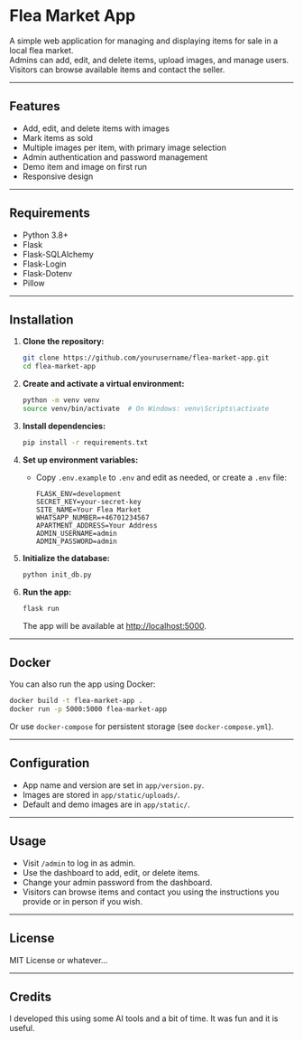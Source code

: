 # Flea Market App

A simple web application for managing and displaying items for sale in a local flea market.  
Admins can add, edit, and delete items, upload images, and manage users.  
Visitors can browse available items and contact the seller.

---

## Features

- Add, edit, and delete items with images
- Mark items as sold
- Multiple images per item, with primary image selection
- Admin authentication and password management
- Demo item and image on first run
- Responsive design

---

## Requirements

- Python 3.8+
- Flask
- Flask-SQLAlchemy
- Flask-Login
- Flask-Dotenv
- Pillow

---

## Installation

1. **Clone the repository:**
   ```sh
   git clone https://github.com/yourusername/flea-market-app.git
   cd flea-market-app
   ```

2. **Create and activate a virtual environment:**
   ```sh
   python -m venv venv
   source venv/bin/activate  # On Windows: venv\Scripts\activate
   ```

3. **Install dependencies:**
   ```sh
   pip install -r requirements.txt
   ```

4. **Set up environment variables:**
   - Copy `.env.example` to `.env` and edit as needed, or create a `.env` file:
     ```
     FLASK_ENV=development
     SECRET_KEY=your-secret-key
     SITE_NAME=Your Flea Market
     WHATSAPP_NUMBER=+46701234567
     APARTMENT_ADDRESS=Your Address
     ADMIN_USERNAME=admin
     ADMIN_PASSWORD=admin
     ```

5. **Initialize the database:**
   ```sh
   python init_db.py
   ```

6. **Run the app:**
   ```sh
   flask run
   ```
   The app will be available at [http://localhost:5000](http://localhost:5000).

---

## Docker

You can also run the app using Docker:

```sh
docker build -t flea-market-app .
docker run -p 5000:5000 flea-market-app
```

Or use `docker-compose` for persistent storage (see `docker-compose.yml`).

---

## Configuration

- App name and version are set in `app/version.py`.
- Images are stored in `app/static/uploads/`.
- Default and demo images are in `app/static/`.

---

## Usage

- Visit `/admin` to log in as admin.
- Use the dashboard to add, edit, or delete items.
- Change your admin password from the dashboard.
- Visitors can browse items and contact you using the instructions you provide or in person if you wish.

---

## License

MIT License or whatever...

---

## Credits

I developed this using some AI tools and a bit of time. It was fun and it is useful.
